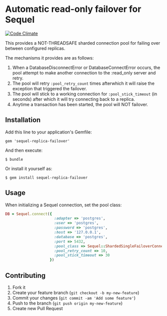 # Automatic read-only failover for Sequel

[![Code Climate](https://codeclimate.com/github/wanelo/sequel-replica-failover.png)](https://codeclimate.com/github/wanelo/sequel-replica-failover)

This provides a NOT-THREADSAFE sharded connection pool for failing over between configured replicas.

The mechanisms it provides are as follows:

1. When a DatabaseDisconnectError or DatabaseConnectError occurs, the pool attempt to make another connection to the
   :read_only server and retry.
2. The pool will retry `:pool_retry_count` times afterwhich it will raise the exception that triggered the failover.
3. The pool will stick to a working connection for `:pool_stick_timeout` (in seconds) after which it will
   try connecting back to a replica.
4. Anytime a transaction has been started, the pool will NOT failover.

## Installation

Add this line to your application's Gemfile:

    gem 'sequel-replica-failover'

And then execute:

    $ bundle

Or install it yourself as:

    $ gem install sequel-replica-failover

## Usage

When initializing a Sequel connection, set the pool class:

```ruby
DB = Sequel.connect({
                      :adapter => 'postgres',
                      :user => 'postgres',
                      :password => 'postgres',
                      :host => '127.0.0.1',
                      :database => 'postgres',
                      :port => 5432,
                      :pool_class => Sequel::ShardedSingleFailoverConnectionPool,
                      :pool_retry_count => 10,
                      :pool_stick_timeout => 30
                    })
```



## Contributing

1. Fork it
2. Create your feature branch (`git checkout -b my-new-feature`)
3. Commit your changes (`git commit -am 'Add some feature'`)
4. Push to the branch (`git push origin my-new-feature`)
5. Create new Pull Request
